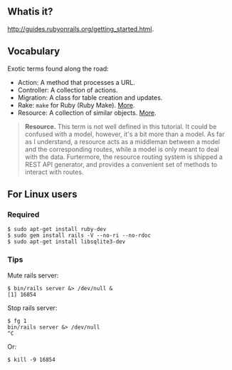 ## Whatis it?

http://guides.rubyonrails.org/getting_started.html.

## Vocabulary

Exotic terms found along the road:

 - Action: A method that processes a URL.
 - Controller: A collection of actions.
 - Migration: A class for table creation and updates.
 - Rake: `make` for Ruby (Ruby Make). [More](http://guides.rubyonrails.org/command_line.html#rake).
 - Resource: A collection of similar objects. [More](http://guides.rubyonrails.org/routing.html).

> **Resource.** This term is not well defined in this tutorial. It could be confused with a model, however, it's a bit more than a model. As far as I understand, a resource acts as a middleman between a model and the corresponding routes, while a model is only meant to deal with the data. Furtermore, the resource routing system is shipped a REST API generator, and provides a convenient set of methods to interact with routes.

## For Linux users

### Required

    $ sudo apt-get install ruby-dev
    $ sudo gem install rails -V --no-ri --no-rdoc
    $ sudo apt-get install libsqlite3-dev

### Tips

Mute rails server:

    $ bin/rails server &> /dev/null &
    [1] 16854

Stop rails server:

    $ fg 1
    bin/rails server &> /dev/null
    ^C

Or:

    $ kill -9 16854
